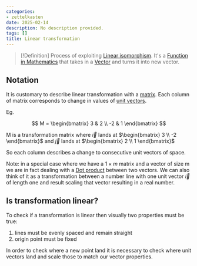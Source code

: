 ```yaml
---
categories:
- zettelkasten
date: 2025-02-14
description: No description provided.
tags: []
title: Linear transformation
---
```


> [!Definition]
> Process of exploiting [Linear isomorphism](Linear%20isomorphism). It's a [Function in Mathematics](Function%20in%20Mathematics.md) that takes in a [Vector](Vector.md) and turns it into new vector. 

## Notation

It is customary to describe linear transformation with a [matrix](Matrix.md). Each column of matrix corresponds to change in values of [unit vectors](Unit%20Vector.md).

Eg.

 $$ M = \begin{bmatrix} 3 & 2 \\ -2 & 1 \end{bmatrix} $$

M is a transformation matrix where $\vec{i}$ lands at $\begin{bmatrix} 3 \\ -2 \end{bmatrix}$ and  $\vec{j}$ lands at $\begin{bmatrix} 2 \\ 1 \end{bmatrix}$

So each column describes a change to consecutive unit vectors of space. 

Note: in a special case where we have a $1 \times m$ matrix and a vector of size m we are in fact dealing with a [Dot product](Dot%20product.md) between two vectors. We can also think of it as a transformation between a number line with one unit vector $\vec{i}$ of length one and result scaling that vector resulting in a real number. 

## Is transformation linear?

To check if a transformation is linear then visually two properties must be true:

1. lines must be evenly spaced and remain straight
2. origin point must be fixed

In order to check where a new point land it is necessary to check where unit vectors land and scale those to match our vector properties.
